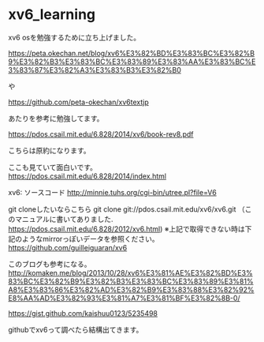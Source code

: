 # xv6_learning
xv6 osを勉強するために立ち上げました。

https://peta.okechan.net/blog/xv6%E3%82%BD%E3%83%BC%E3%82%B9%E3%82%B3%E3%83%BC%E3%83%89%E3%83%AA%E3%83%BC%E3%83%87%E3%82%A3%E3%83%B3%E3%82%B0

や

https://github.com/peta-okechan/xv6textjp

あたりを参考に勉強してます。

https://pdos.csail.mit.edu/6.828/2014/xv6/book-rev8.pdf

こちらは原約になります。

ここも見ていて面白いです。 
https://pdos.csail.mit.edu/6.828/2014/index.html

xv6: ソースコード 
http://minnie.tuhs.org/cgi-bin/utree.pl?file=V6

git cloneしたいならこちら 
git clone git://pdos.csail.mit.edu/xv6/xv6.git
（このマニュアルに書いてありました. https://pdos.csail.mit.edu/6.828/2012/xv6.html)
※上記で取得できない時は下記のようなmirrorっぽいデータを参照ください。
https://github.com/guilleiguaran/xv6


このブログも参考になる。 
http://komaken.me/blog/2013/10/28/xv6%E3%81%AE%E3%82%BD%E3%83%BC%E3%82%B9%E3%82%B3%E3%83%BC%E3%83%89%E3%81%A8%E3%83%86%E3%82%AD%E3%82%B9%E3%83%88%E3%82%92%E8%AA%AD%E3%82%93%E3%81%A7%E3%81%BF%E3%82%8B-0/

https://gist.github.com/kaishuu0123/5235498


githubでxv6って調べたら結構出てきます。

